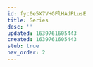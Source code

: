 ```yaml
---
id: fyc0e5X7VHGFlHAdPLusE
title: Series
desc: ''
updated: 1639761605443
created: 1639761605443
stub: true
nav_order: 2
---
```


